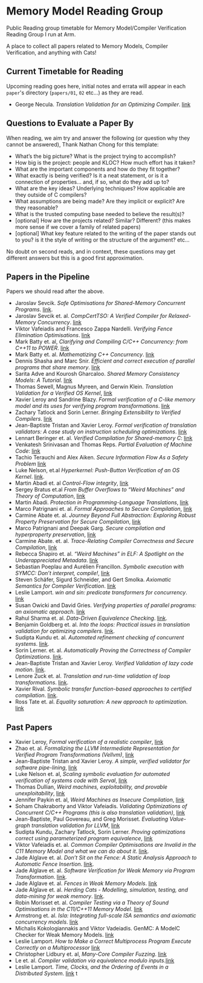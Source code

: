 # Memory Model Reading Group
Public Reading group timetable for Memory Model/Compiler Verification Reading Group I run at Arm.

A place to collect all papers related to Memory Models, Compiler Verification, and anything with Cats!

## Current Timetable for Reading

Upcoming reading goes here, initial notes and errata will appear in each `paper`'s directory (`papers/01`, `02` etc...) as they are read.

- George Necula. _Translation Validation for an Optimizing Compiler_. [link](http://people.cse.iitd.ernet.in/~sbansal/csl862-soft/readings/translation_validation.pdf)

## Questions to Evaluate a Paper By

When reading, we aim try and answer the following (or question why they cannot be answered), Thank Nathan Chong for this template:
 - What’s the big picture? What is the project trying to accomplish?
 - How big is the project: people and KLOC? How much effort has it taken?
 - What are the important components and how do they fit together?
 - What exactly is being verified? Is it a neat statement, or is it a connection of properties… and, if so, what do they add up to?
 - What are the key ideas? Underlying techniques? How applicable are they outside of C compilers?
 - What assumptions are being made? Are they implicit or explicit? Are they reasonable?
 - What is the trusted computing base needed to believe the result(s)?
 - [optional] How are the projects related? Similar? Different? (this makes more sense if we cover a family of related papers)
 - [optional] What key feature related to the writing of the paper stands out to you? is it the style of writing or the structure of the argument? etc...

 No doubt on second reads, and in context, these questions may get different answers but this is a good first approximation.

## Papers in the Pipeline

Papers we should read after the above.

- Jaroslav Sevcik. _Safe Optimisations for Shared-Memory Concurrent Programs_. [link](https://www.cl.cam.ac.uk/~pes20/weakmemory/transsafety.pdf).
- Jaroslav Sevcik et. al. _CompCertTSO: A Verified Compiler for Relaxed-Memory Concurrency_. [link](https://people.mpi-sws.org/~viktor/papers/jacm-compcerttso.pdf)
- Viktor Vafeiadis and Francesco Zappa Nardelli. _Verifying Fence Elimination Optimisations_. [link](https://www.cl.cam.ac.uk/~pes20/CompCertTSO/doc/fenceelim.pdf)
- Mark Batty et. al, _Clarifying and Compiling C/C++ Concurrency: from C++11 to POWER_. [link](https://www.cl.cam.ac.uk/~pes20/cppppc/popl079-batty.pdf)
- Mark Batty et. al. _Mathematizing C++ Concurrency_. [link](https://www.cl.cam.ac.uk/~pes20/cpp/popl085ap-sewell.pdf)
- Dennis Shasha and Marc Snir. _Efficient and correct execution of parallel programs that share memory_. [link](https://dl.acm.org/doi/10.1145/42190.42277)
- Sarita Adve and Kourosh Gharcaloo. _Shared Memory Consistency Models: A Tutorial_. [link](https://www.hpl.hp.com/techreports/Compaq-DEC/WRL-95-7.pdf)
- Thomas Sewell, Magnus Myreen, and Gerwin Klein. _Translation Validation for a Verified OS Kernel_, [link](https://ts.data61.csiro.au/publications/nicta_full_text/6449.pdf)
- Xavier Leroy and Sandrine Blazy. _Formal verification of a C-like memory model and its uses for verifying program transformations_. [link](https://xavierleroy.org/publi/memory-model-journal.pdf)
- Zachary Tatlock and Sorin Lerner. _Bringing Extensibility to Verified Compilers_. [link](https://cseweb.ucsd.edu/~lerner/papers/pldi10-xcert.html)
- Jean-Baptiste Tristan and Xavier Leroy. _Formal verification of translation validators: A case study on instruction scheduling optimizations_. [link](https://hal.inria.fr/inria-00289540/document)
- Lennart Beringer et. al. _Verified Compilation for Shared-memory C_: [link](https://www.cs.princeton.edu/~appel/papers/shmemc.pdf)
- Venkatesh Srinivasan and Thomas Reps. _Partial Evaluation of Machine Code_: [link](https://dl.acm.org/doi/pdf/10.1145/2858965.2814321)
- Tachio Terauchi and Alex Aiken. _Secure Information Flow As a Safety Problem_ [link](https://theory.stanford.edu/~aiken/publications/papers/sas05b.pdf)
- Luke Nelson, et.al _Hyperkernel: Push-Button Verification of an OS Kernel_. [link](https://unsat.cs.washington.edu/papers/nelson-hyperkernel.pdf).
- Martin Abadi et. al _Control-Flow integrity_, [link](http://www.cs.columbia.edu/~suman/secure_sw_devel/p340-abadi.pdf)
- Sergey Bratus et.al _From Buffer Overflows to “Weird Machines” and Theory of Computation_, [link](https://www.cs.dartmouth.edu/~sergey/langsec/papers/Bratus.pdf)
- Martin Abadi. _Protection in Programming-Language Translations_, [link](https://www.hpl.hp.com/techreports/Compaq-DEC/SRC-RR-154.pdf)
- Marco Patrignani et. al. _Formal Approaches to Secure Compilation_, [link](https://theory.stanford.edu/~mp/mp/Publications_files/main-full.pdf)
- Carmine Abate et. al. _Journey Beyond Full Abstraction: Exploring Robust Property Preservation for Secure Compilation_, [link](https://arxiv.org/abs/1807.04603)
- Marco Patrignani and Deepak Garg. _Secure compilation and hyperproperty preservation_, [link](https://people.mpi-sws.org/~dg/papers/csf17-hyperproperties.pdf)
- Carmine Abate. et. al. _Trace-Relating Compiler Correctness and Secure Compilation_, [link](https://arxiv.org/abs/1907.05320)
- Rebecca Shapiro et. al. _“Weird Machines” in ELF: A Spotlight on the Underappreciated Metadata_. [link](https://www.usenix.org/conference/woot13/workshop-program/presentation/shapiro)
- Sebastian Poeplau and Aurélien Francillon. _Symbolic execution with SYMCC: Don’t interpret, compile!_, [link](http://www.s3.eurecom.fr/docs/usenixsec20_symcc.pdf)
- Steven Schäfer,  Sigurd Schneider, and Gert Smolka. _Axiomatic Semantics for Compiler Verification_. [link](https://dl.acm.org/doi/abs/10.1145/2854065.2854083)
- Leslie Lamport. _win and sin: predicate transformers for concurrency_. [link](https://dl.acm.org/doi/10.1145/78969.78970)
- Susan Owicki and David Gries. _Verifying properties of parallel programs: an axiomatic approach_. [link](https://dl.acm.org/doi/10.1145/360051.360224)
- Rahul Sharma et. al. _Data-Driven Equivalence Checking_. [link](https://cs.stanford.edu/people/eschkufz/docs/oopsla_13.pdf).
- Benjamin Goldberg et. al. _Into the loops: Practical issues in translation validation for optimizing compilers_. [link](http://theory.stanford.edu/~barrett/pubs/GZB05.pdf).
- Sudipta Kundu et. al. _Automated refinement checking of concurrent systems_. [link](https://cseweb.ucsd.edu/~lerner/papers/arccos.pdf).
- Sorin Lerner. et. al. _Automatically Proving the Correctness of Compiler Optimizations_. [link](http://web.cs.ucla.edu/~todd/research/pldi03.pdf).
- Jean-Baptiste Tristan and Xavier Leroy. _Verified Validation of lazy code motion_. [link](https://hal.inria.fr/inria-00415865/file/validation-LCM.pdf).
- Lenore Zuck et. al. _Translation and run-time validation of loop transformations_. [link](http://theory.stanford.edu/~barrett/pubs/ZPG+05.pdf).
- Xavier Rival. _Symbolic transfer function-based approaches to certified compilation_. [link](https://www.di.ens.fr/~rival/papers/popl04.pdf).
- Ross Tate et. al. _Equality saturation: A new approach to optimization_. [link](http://www.cs.cornell.edu/~ross/publications/eqsat/eqsat_tate_popl09.pdf)

## Past Papers

- Xavier Leroy, _Formal verification of a realistic compiler_, [link](https://xavierleroy.org/publi/compcert-CACM.pdf)
- Zhao et. al. _Formalizing the LLVM Intermediate Representation for Verified Program Transformations (Vellvm)_, [link](https://repository.upenn.edu/cgi/viewcontent.cgi?article=1597&context=cis_papers)
- Jean-Baptiste Tristan and Xavier Leroy. _A simple, verified validator for software pipe-lining_, [link](https://xavierleroy.org/bibrefs/Tristan-Leroy-softpipe.html)
- Luke Nelson et. al, _Scaling symbolic evaluation for automated verification of systems code with Serval_, [link](https://unsat.cs.washington.edu/papers/nelson-serval.pdf)
- Thomas Dullian, _Weird machines, exploitability, and provable unexploitability_, [link](http://www.dullien.net/thomas/weird-machines-exploitability.pdf)
- Jennifer Paykin et. al, _Weird Machines as Insecure Compilation_, [link](https://arxiv.org/abs/1911.00157#:~:text=Weird%20machines%20are%20the%20sets,are%20witnesses%20to%20insecure%20compilation.)
- Soham Chakraborty and Viktor Vafeiadis. _Validating Optimizations of Concurrent C/C++ Programs (this is also translation validation)_, [link](http://plv.mpi-sws.org/validc/paper.pdf)
- Jean-Baptiste, Paul Govereau, and Greg Morisset. _Evaluating Value-graph translation validation for LLVM_, [link](https://dash.harvard.edu/bitstream/handle/1/4762396/pldi84-tristan.pdf)
- Sudipta Kundu, Zachary Tatlock, Sorin Lerner. _Proving optimizations correct using parameterized program equivalence_, [link](https://cseweb.ucsd.edu/~lerner/papers/pldi09-pec.pdf)
- Viktor Vafeiadis et. al. _Common Compiler Optimisations are Invalid in the C11 Memory Model and what we can do about it_. [link](https://fzn.fr/readings/c11comp.pdf).
- Jade Alglave et. al. _Don’t Sit on the Fence: A Static Analysis Approach to Automatic Fence Insertion_. [link](https://dl.acm.org/doi/10.1145/2994593).
- Jade Alglave et. al. _Software Verification for Weak Memory via Program Transformation_. [link](https://arxiv.org/abs/1207.7264).
- Jade Alglave et. al. _Fences in Weak Memory Models_. [link](https://dl.acm.org/doi/10.1007/978-3-642-14295-6_25)
- Jade Alglave et. al. _Herding Cats - Modelling, simulation, testing, and data-mining for weak memory_. [link](https://arxiv.org/abs/1308.6810).
- Robin Morisset et. al. _Compiler Testing via a Theory of Sound Optimisations in the C11/C++11 Memory Model_. [link](https://fzn.fr/projects/wmc/readings/pldi13.pdf)
- Armstrong et. al. _Isla: Integrating full-scale ISA semantics and axiomatic concurrency models_. [link](https://ucl-pplv.github.io/CAV21/poster_P_41/#tab-extended)
- Michalis Kokologiannakis and Viktor Vadeiadis. GenMC: A ModelC Checker for Weak Memory Models. [link](https://ucl-pplv.github.io/CAV21/poster_P_313/)
- Leslie Lamport. _How to Make a Correct Multiprocess Program Execute Correctly on a Multiprocessor_ [link](https://lamport.azurewebsites.net/pubs/lamport-how-to-make.pdf)
- Christopher Lidbury et. al, _Many-Core Compiler Fuzzing_. [link](https://dl.acm.org/doi/10.1145/2737924.2737986)
- Le et. al. _Compiler validation via equivalence modulo inputs_.[link](https://dl.acm.org/doi/10.1145/2666356.2594334)
- Leslie Lamport. _Time, Clocks, and the Ordering of Events in a Distributed System_. [link](https://lamport.azurewebsites.net/pubs/time-clocks.pdf)
t






